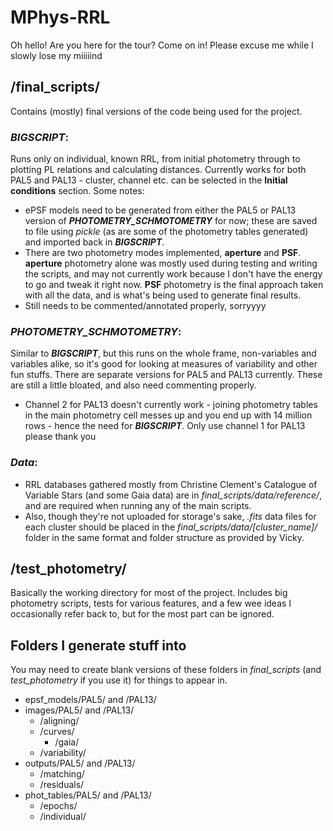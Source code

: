 # MPhys-RRL

Oh hello! Are you here for the tour? Come on in! Please excuse me while I slowly lose my miiiiind

## /final_scripts/

Contains (mostly) final versions of the code being used for the project.

### ***BIGSCRIPT***:
Runs only on individual, known RRL, from initial photometry through to plotting PL relations and calculating distances. Currently works for both PAL5 and PAL13 - cluster, channel etc. can be selected in the **Initial conditions** section. Some notes:

- ePSF models need to be generated from either the PAL5 or PAL13 version of ***PHOTOMETRY_SCHMOTOMETRY*** for now; these are saved to file using *pickle* (as are some of the photometry tables generated) and imported back in ***BIGSCRIPT***.
- There are two photometry modes implemented, **aperture** and **PSF**. **aperture** photometry alone was mostly used during testing and writing the scripts, and may not currently work because I don't have the energy to go and tweak it right now. **PSF** photometry is the final approach taken with all the data, and is what's being used to generate final results.
- Still needs to be commented/annotated properly, sorryyyy

### ***PHOTOMETRY_SCHMOTOMETRY***:
Similar to ***BIGSCRIPT***, but this runs on the whole frame, non-variables and variables alike, so it's good for looking at measures of variability and other fun stuffs. There are separate versions for PAL5 and PAL13 currently. These are still a little bloated, and also need commenting properly.

- Channel 2 for PAL13 doesn't currently work - joining photometry tables in the main photometry cell messes up and you end up with 14 million rows - hence the need for ***BIGSCRIPT***. Only use channel 1 for PAL13 please thank you

### ***Data***:
- RRL databases gathered mostly from Christine Clement's Catalogue of Variable Stars (and some Gaia data) are in *final_scripts/data/reference/*, and are required when running any of the main scripts.
- Also, though they're not uploaded for storage's sake, *.fits* data files for each cluster should be placed in the *final_scripts/data/[cluster_name]/* folder in the same format and folder structure as provided by Vicky.


## /test_photometry/

Basically the working directory for most of the project. Includes big photometry scripts, tests for various features, and a few wee ideas I occasionally refer back to, but for the most part can be ignored.


## Folders I generate stuff into

You may need to create blank versions of these folders in *final_scripts* (and *test_photometry* if you use it) for things to appear in.

- epsf_models/PAL5/ and /PAL13/
- images/PAL5/ and /PAL13/
  - /aligning/
  - /curves/
    - /gaia/
  - /variability/
- outputs/PAL5/ and /PAL13/
  - /matching/
  - /residuals/
- phot_tables/PAL5/ and /PAL13/
  - /epochs/
  - /individual/
